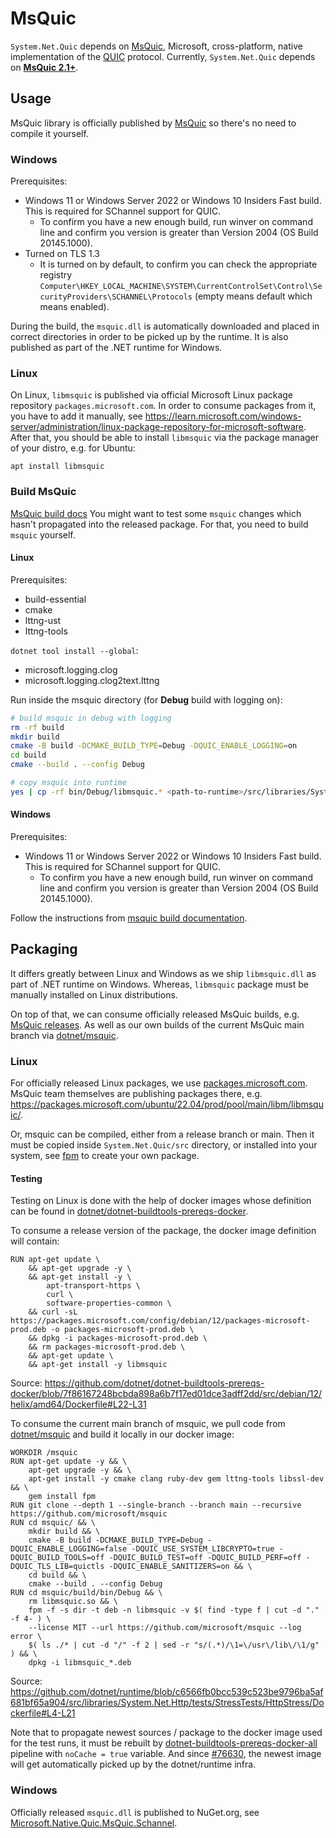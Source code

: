 # MsQuic

`System.Net.Quic` depends on [MsQuic](https://github.com/microsoft/msquic), Microsoft, cross-platform, native implementation of the [QUIC](https://datatracker.ietf.org/wg/quic/about/) protocol.
Currently, `System.Net.Quic` depends on [**MsQuic 2.1+**](https://github.com/microsoft/msquic/tree/release/2.1).

## Usage

MsQuic library is officially published by [MsQuic](https://github.com/microsoft/msquic) so there's no need to compile it yourself.

### Windows
Prerequisites:
- Windows 11 or Windows Server 2022 or Windows 10 Insiders Fast build. This is required for SChannel support for QUIC.
  - To confirm you have a new enough build, run winver on command line and confirm you version is greater than Version 2004 (OS Build 20145.1000).
- Turned on TLS 1.3
  - It is turned on by default, to confirm you can check the appropriate registry `Computer\HKEY_LOCAL_MACHINE\SYSTEM\CurrentControlSet\Control\SecurityProviders\SCHANNEL\Protocols` (empty means default which means enabled).

During the build, the `msquic.dll` is automatically downloaded and placed in correct directories in order to be picked up by the runtime. It is also published as part of the .NET runtime for Windows.

### Linux

On Linux, `libmsquic` is published via official Microsoft Linux package repository `packages.microsoft.com`. In order to consume packages from it, you have to add it manually, see https://learn.microsoft.com/windows-server/administration/linux-package-repository-for-microsoft-software. After that, you should be able to install `libmsquic` via the package manager of your distro, e.g. for Ubuntu:
```
apt install libmsquic
```

### Build MsQuic

[MsQuic build docs](https://github.com/microsoft/msquic/blob/main/docs/BUILD.md)
You might want to test some `msquic` changes which hasn't propagated into the released package. For that, you need to build `msquic` yourself.

#### Linux
Prerequisites:
- build-essential
- cmake
- lttng-ust
- lttng-tools

`dotnet tool install --global`:
- microsoft.logging.clog
- microsoft.logging.clog2text.lttng

Run inside the msquic directory (for **Debug** build with logging on):
```bash
# build msquic in debug with logging
rm -rf build
mkdir build
cmake -B build -DCMAKE_BUILD_TYPE=Debug -DQUIC_ENABLE_LOGGING=on
cd build
cmake --build . --config Debug

# copy msquic into runtime
yes | cp -rf bin/Debug/libmsquic.* <path-to-runtime>/src/libraries/System.Net.Quic/src/
```

#### Windows
Prerequisites:
- Windows 11 or Windows Server 2022 or Windows 10 Insiders Fast build. This is required for SChannel support for QUIC.
  - To confirm you have a new enough build, run winver on command line and confirm you version is greater than Version 2004 (OS Build 20145.1000).

Follow the instructions from [msquic build documentation](https://github.com/microsoft/msquic/blob/main/docs/BUILD.md).

## Packaging

It differs greatly between Linux and Windows as we ship `libmsquic.dll` as part of .NET runtime on Windows. Whereas, `libmsquic` package must be manually installed on Linux distributions.

On top of that, we can consume officially released MsQuic builds, e.g. [MsQuic releases](https://github.com/microsoft/msquic/releases). As well as our own builds of the current MsQuic main branch via [dotnet/msquic](https://github.com/dotnet/msquic).

### Linux

For officially released Linux packages, we use [packages.microsoft.com](https://packages.microsoft.com/). MsQuic team themselves are publishing packages there, e.g. https://packages.microsoft.com/ubuntu/22.04/prod/pool/main/libm/libmsquic/.

Or, msquic can be compiled, either from a release branch or main. Then it must be copied inside `System.Net.Quic/src` directory, or installed into your system, see [fpm](https://github.com/jordansissel/fpm) to create your own package.

#### Testing

Testing on Linux is done with the help of docker images whose definition can be found in [dotnet/dotnet-buildtools-prereqs-docker](https://github.com/dotnet/dotnet-buildtools-prereqs-docker).

To consume a release version of the package, the docker image definition will contain:
```docker
RUN apt-get update \
    && apt-get upgrade -y \
    && apt-get install -y \
        apt-transport-https \
        curl \
        software-properties-common \
    && curl -sL https://packages.microsoft.com/config/debian/12/packages-microsoft-prod.deb -o packages-microsoft-prod.deb \
    && dpkg -i packages-microsoft-prod.deb \
    && rm packages-microsoft-prod.deb \
    && apt-get update \
    && apt-get install -y libmsquic
```
Source: https://github.com/dotnet/dotnet-buildtools-prereqs-docker/blob/7f86167248bcbda898a6b7f17ed01dce3adff2dd/src/debian/12/helix/amd64/Dockerfile#L22-L31

To consume the current main branch of msquic, we pull code from [dotnet/msquic](https://github.com/dotnet/msquic) and build it locally in our docker image:
```docker
WORKDIR /msquic
RUN apt-get update -y && \
    apt-get upgrade -y && \
    apt-get install -y cmake clang ruby-dev gem lttng-tools libssl-dev && \
    gem install fpm
RUN git clone --depth 1 --single-branch --branch main --recursive https://github.com/microsoft/msquic
RUN cd msquic/ && \
    mkdir build && \
    cmake -B build -DCMAKE_BUILD_TYPE=Debug -DQUIC_ENABLE_LOGGING=false -DQUIC_USE_SYSTEM_LIBCRYPTO=true -DQUIC_BUILD_TOOLS=off -DQUIC_BUILD_TEST=off -DQUIC_BUILD_PERF=off -DQUIC_TLS_LIB=quictls -DQUIC_ENABLE_SANITIZERS=on && \
    cd build && \
    cmake --build . --config Debug
RUN cd msquic/build/bin/Debug && \
    rm libmsquic.so && \
    fpm -f -s dir -t deb -n libmsquic -v $( find -type f | cut -d "." -f 4- ) \
    --license MIT --url https://github.com/microsoft/msquic --log error \
    $( ls ./* | cut -d "/" -f 2 | sed -r "s/(.*)/\1=\/usr\/lib\/\1/g" ) && \
    dpkg -i libmsquic_*.deb
```

Source:
https://github.com/dotnet/runtime/blob/c6566fb0bcc539c523be9796ba5af681bf65a904/src/libraries/System.Net.Http/tests/StressTests/HttpStress/Dockerfile#L4-L21

Note that to propagate newest sources / package to the docker image used for the test runs, it must be rebuilt by [dotnet-buildtools-prereqs-docker-all](https://dev.azure.com/dnceng/internal/_build?definitionId=1183&_a=summary) pipeline with `noCache = true` variable. And since [#76630](https://github.com/dotnet/runtime/pull/76630), the newest image will get automatically picked up by the dotnet/runtime infra.

### Windows

Officially released `msquic.dll` is published to NuGet.org, see [Microsoft.Native.Quic.MsQuic.Schannel](https://www.nuget.org/packages/Microsoft.Native.Quic.MsQuic.Schannel).